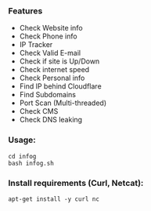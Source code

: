 
### Features

- Check Website info
- Check Phone info
- IP Tracker
- Check Valid E-mail
- Check if site is Up/Down
- Check internet speed
- Check Personal info
- Find IP behind Cloudflare
- Find Subdomains
- Port Scan (Multi-threaded)
- Check CMS
- Check DNS leaking


### Usage:
```
cd infog
bash infog.sh
```

### Install requirements (Curl, Netcat):

```
apt-get install -y curl nc
```
